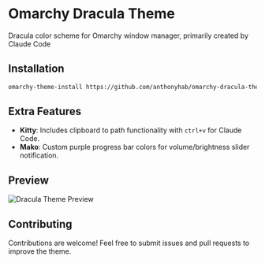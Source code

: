 # Omarchy Dracula Theme

Dracula color scheme for Omarchy window manager, primarily created by Claude Code

## Installation

```bash
omarchy-theme-install https://github.com/anthonyhab/omarchy-dracula-theme.git
```

## Extra Features

- **Kitty**: Includes clipboard to path functionality with `ctrl+v` for Claude Code.
- **Mako**: Custom purple progress bar colors for volume/brightness slider notification.

## Preview

![Dracula Theme Preview](https://github.com/anthonyhab/omarchy-dracula-theme/releases/download/v1.0/dracula_screenshot.png)

## Contributing

Contributions are welcome! Feel free to submit issues and pull requests to improve the theme.